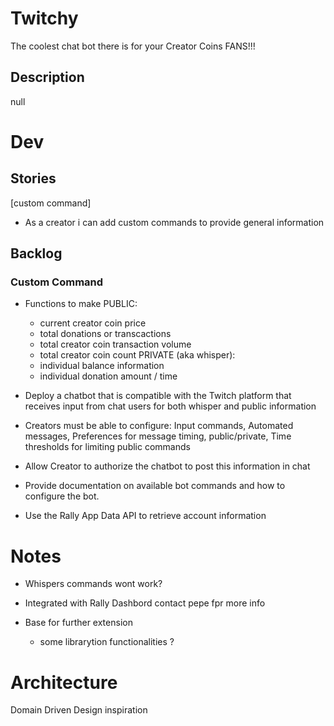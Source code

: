# Twitchy
The coolest chat bot there is for your Creator Coins FANS!!!
## Description
null

# Dev

## Stories

[custom command]
* As a creator i can add custom commands to provide general information

## Backlog
### Custom Command
* Functions to make
    PUBLIC:
    - current creator coin price
    - total donations or transcactions
    - total creator coin transaction volume
    - total creator coin count
    PRIVATE (aka whisper):
    - individual balance information
    - individual donation amount / time



* Deploy a chatbot that is compatible with the Twitch platform that receives input from chat users for both whisper and public information

* Creators must be able to configure: Input commands, Automated messages, Preferences for message timing, public/private, Time thresholds for limiting public commands

* Allow Creator to authorize the chatbot to post this information in chat

* Provide documentation on available bot commands and how to configure the bot.

* Use the Rally App Data API to retrieve account information

# Notes
* Whispers commands wont work?
* Integrated with Rally Dashbord
    contact pepe fpr more info

* Base for further extension
    * some librarytion functionalities ?

# Architecture
Domain Driven Design inspiration
